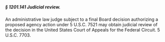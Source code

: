 ##### § 1201.141 Judicial review. #####

An administrative law judge subject to a final Board decision authorizing a proposed agency action under 5 U.S.C. 7521 may obtain judicial review of the decision in the United States Court of Appeals for the Federal Circuit. 5 U.S.C. 7703.